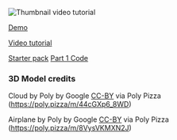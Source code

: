 ![Thumbnail video tutorial](https://user-images.githubusercontent.com/6551176/228131349-980ddf73-12f0-40bc-a0f8-0d0911d9e3bb.png)



[Demo](https://codesandbox.io/p/github/wass08/r3f-wawatmos-part-2)

[Video tutorial](https://youtu.be/_KlIkgvadmc)

[Starter pack](https://github.com/wass08/r3f-wawatmos-starter)
[Part 1 Code](https://github.com/wass08/r3f-wawatmos-part1)


### 3D Model credits

Cloud by Poly by Google [CC-BY](https://creativecommons.org/licenses/by/3.0/) via Poly Pizza (https://poly.pizza/m/44cGXp6_8WD)

Airplane by Poly by Google [CC-BY](https://creativecommons.org/licenses/by/3.0/) via Poly Pizza (https://poly.pizza/m/8VysVKMXN2J)
